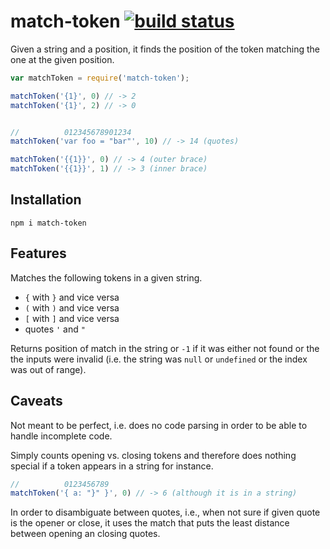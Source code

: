 # match-token [![build status](https://secure.travis-ci.org/thlorenz/match-token.png)](http://next.travis-ci.org/thlorenz/match-token)

Given a string and a position, it finds the position of the token matching the one at the given position.

```js
var matchToken = require('match-token');

matchToken('{1}', 0) // -> 2
matchToken('{1}', 2) // -> 0


//          012345678901234
matchToken('var foo = "bar"', 10) // -> 14 (quotes)

matchToken('{{1}}', 0) // -> 4 (outer brace)
matchToken('{{1}}', 1) // -> 3 (inner brace)
```

## Installation

    npm i match-token

## Features

Matches the following tokens in a given string.

- `{` with `}` and vice versa
- `(` with `)` and vice versa
- `[` with `]` and vice versa
- quotes `'` and `"`

Returns position of match in the string or `-1` if it was either not found or the the inputs were invalid (i.e. the
string was `null` or `undefined` or the index was out of range).

## Caveats

Not meant to be perfect, i.e. does no code parsing in order to be able to handle incomplete code.

Simply counts opening vs. closing tokens and therefore does nothing special if a token appears in a string for instance.

```js
//          0123456789 
matchToken('{ a: "}" }', 0) // -> 6 (although it is in a string)
```

In order to disambiguate between quotes, i.e., when not sure if given quote is the opener or close, it uses the match
that puts the least distance between opening an closing quotes.
